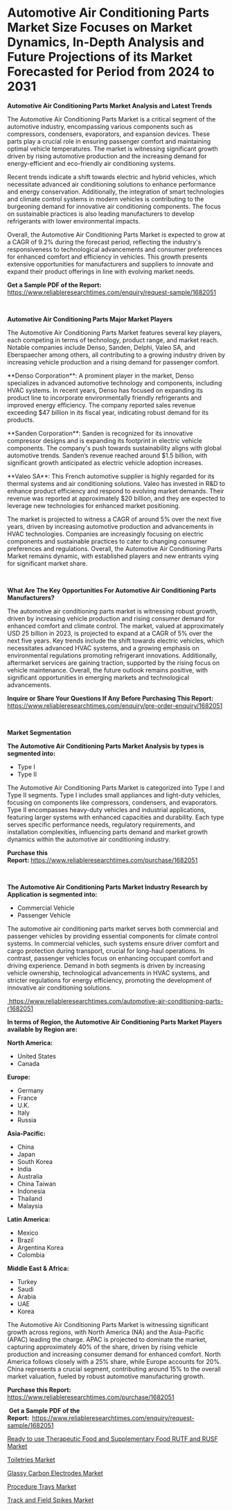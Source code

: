 <p><h1>Automotive Air Conditioning Parts Market Size Focuses on Market Dynamics, In-Depth Analysis and Future Projections of its Market Forecasted for Period from 2024 to 2031</h1></p><p><strong>Automotive Air Conditioning Parts Market Analysis and Latest Trends</strong></p>
<p><p>The Automotive Air Conditioning Parts Market is a critical segment of the automotive industry, encompassing various components such as compressors, condensers, evaporators, and expansion devices. These parts play a crucial role in ensuring passenger comfort and maintaining optimal vehicle temperatures. The market is witnessing significant growth driven by rising automotive production and the increasing demand for energy-efficient and eco-friendly air conditioning systems. </p><p>Recent trends indicate a shift towards electric and hybrid vehicles, which necessitate advanced air conditioning solutions to enhance performance and energy conservation. Additionally, the integration of smart technologies and climate control systems in modern vehicles is contributing to the burgeoning demand for innovative air conditioning components. The focus on sustainable practices is also leading manufacturers to develop refrigerants with lower environmental impacts.</p><p>Overall, the Automotive Air Conditioning Parts Market is expected to grow at a CAGR of 9.2% during the forecast period, reflecting the industry's responsiveness to technological advancements and consumer preferences for enhanced comfort and efficiency in vehicles. This growth presents extensive opportunities for manufacturers and suppliers to innovate and expand their product offerings in line with evolving market needs.</p></p>
<p><strong>Get a Sample PDF of the Report:&nbsp;</strong> <a href="https://www.reliableresearchtimes.com/enquiry/request-sample/1682051?utm_campaign=1266&utm_medium=2&utm_source=Github&utm_content=ia&utm_term=01102024&utm_id=automotive-air-conditioning-parts">https://www.reliableresearchtimes.com/enquiry/request-sample/1682051</a></p>
<p>&nbsp;</p>
<p><strong>Automotive Air Conditioning Parts Major Market Players</strong></p>
<p><p>The Automotive Air Conditioning Parts Market features several key players, each competing in terms of technology, product range, and market reach. Notable companies include Denso, Sanden, Delphi, Valeo SA, and Eberspaecher among others, all contributing to a growing industry driven by increasing vehicle production and a rising demand for passenger comfort.</p><p>**Denso Corporation**: A prominent player in the market, Denso specializes in advanced automotive technology and components, including HVAC systems. In recent years, Denso has focused on expanding its product line to incorporate environmentally friendly refrigerants and improved energy efficiency. The company reported sales revenue exceeding $47 billion in its fiscal year, indicating robust demand for its products.</p><p>**Sanden Corporation**: Sanden is recognized for its innovative compressor designs and is expanding its footprint in electric vehicle components. The company's push towards sustainability aligns with global automotive trends. Sanden’s revenue reached around $1.5 billion, with significant growth anticipated as electric vehicle adoption increases.</p><p>**Valeo SA**: This French automotive supplier is highly regarded for its thermal systems and air conditioning solutions. Valeo has invested in R&D to enhance product efficiency and respond to evolving market demands. Their revenue was reported at approximately $20 billion, and they are expected to leverage new technologies for enhanced market positioning.</p><p>The market is projected to witness a CAGR of around 5% over the next five years, driven by increasing automotive production and advancements in HVAC technologies. Companies are increasingly focusing on electric components and sustainable practices to cater to changing consumer preferences and regulations. Overall, the Automotive Air Conditioning Parts Market remains dynamic, with established players and new entrants vying for significant market share.</p></p>
<p>&nbsp;</p>
<p><strong>What Are The Key Opportunities For Automotive Air Conditioning Parts Manufacturers?</strong></p>
<p><p>The automotive air conditioning parts market is witnessing robust growth, driven by increasing vehicle production and rising consumer demand for enhanced comfort and climate control. The market, valued at approximately USD 25 billion in 2023, is projected to expand at a CAGR of 5% over the next five years. Key trends include the shift towards electric vehicles, which necessitates advanced HVAC systems, and a growing emphasis on environmental regulations promoting refrigerant innovations. Additionally, aftermarket services are gaining traction, supported by the rising focus on vehicle maintenance. Overall, the future outlook remains positive, with significant opportunities in emerging markets and technological advancements.</p></p>
<p><strong>Inquire or Share Your Questions If Any Before Purchasing This Report:</strong> <a href="https://www.reliableresearchtimes.com/enquiry/pre-order-enquiry/1682051?utm_campaign=1266&utm_medium=2&utm_source=Github&utm_content=ia&utm_term=01102024&utm_id=automotive-air-conditioning-parts">https://www.reliableresearchtimes.com/enquiry/pre-order-enquiry/1682051</a></p>
<p>&nbsp;</p>
<p><strong>Market Segmentation</strong></p>
<p><strong>The Automotive Air Conditioning Parts Market Analysis by types is segmented into:</strong></p>
<p><ul><li>Type I</li><li>Type II</li></ul></p>
<p><p>The Automotive Air Conditioning Parts Market is categorized into Type I and Type II segments. Type I includes small appliances and light-duty vehicles, focusing on components like compressors, condensers, and evaporators. Type II encompasses heavy-duty vehicles and industrial applications, featuring larger systems with enhanced capacities and durability. Each type serves specific performance needs, regulatory requirements, and installation complexities, influencing parts demand and market growth dynamics within the automotive air conditioning industry.</p></p>
<p><strong>Purchase this Report:&nbsp;</strong><a href="https://www.reliableresearchtimes.com/purchase/1682051?utm_campaign=1266&utm_medium=2&utm_source=Github&utm_content=ia&utm_term=01102024&utm_id=automotive-air-conditioning-parts">https://www.reliableresearchtimes.com/purchase/1682051</a></p>
<p>&nbsp;</p>
<p><strong>The Automotive Air Conditioning Parts Market Industry Research by Application is segmented into:</strong></p>
<p><ul><li>Commercial Vehicle</li><li>Passenger Vehicle</li></ul></p>
<p><p>The automotive air conditioning parts market serves both commercial and passenger vehicles by providing essential components for climate control systems. In commercial vehicles, such systems ensure driver comfort and cargo protection during transport, crucial for long-haul operations. In contrast, passenger vehicles focus on enhancing occupant comfort and driving experience. Demand in both segments is driven by increasing vehicle ownership, technological advancements in HVAC systems, and stricter regulations for energy efficiency, promoting the development of innovative air conditioning solutions.</p></p>
<p><a href="https://www.reliableresearchtimes.com/automotive-air-conditioning-parts-r1682051?utm_campaign=1266&utm_medium=2&utm_source=Github&utm_content=ia&utm_term=01102024&utm_id=automotive-air-conditioning-parts">&nbsp;https://www.reliableresearchtimes.com/automotive-air-conditioning-parts-r1682051</a></p>
<p><strong>In terms of Region, the Automotive Air Conditioning Parts Market Players available by Region are:</strong></p>
<p>
    <p> <strong> North America: </strong>
        <ul>
            <li>United States</li>
            <li>Canada</li>
        </ul>
        </p> 
    <p> <strong> Europe: </strong>
        <ul>
            <li>Germany</li>
            <li>France</li>
            <li>U.K.</li>
            <li>Italy</li>
            <li>Russia</li>
        </ul>
        </p> 
    <p> <strong> Asia-Pacific: </strong>
        <ul>
            <li>China</li>
            <li>Japan</li>
            <li>South Korea</li>
            <li>India</li>
            <li>Australia</li>
            <li>China Taiwan</li>
            <li>Indonesia</li>
            <li>Thailand</li>
            <li>Malaysia</li>
        </ul>
        </p> 
    <p> <strong> Latin America: </strong>
        <ul>
            <li>Mexico</li>
            <li>Brazil</li>
            <li>Argentina Korea</li>
            <li>Colombia</li>
        </ul>
        </p> 
    <p> <strong> Middle East & Africa: </strong>
        <ul>
            <li>Turkey</li>
            <li>Saudi</li>
            <li>Arabia</li>
            <li>UAE</li>
            <li>Korea</li>
        </ul>
    </p>
    </p>
<p><p>The Automotive Air Conditioning Parts Market is witnessing significant growth across regions, with North America (NA) and the Asia-Pacific (APAC) leading the charge. APAC is projected to dominate the market, capturing approximately 40% of the share, driven by rising vehicle production and increasing consumer demand for enhanced comfort. North America follows closely with a 25% share, while Europe accounts for 20%. China represents a crucial segment, contributing around 15% to the overall market valuation, fueled by robust automotive manufacturing growth.</p></p>
<p><strong>Purchase this Report: </strong><a href="https://www.reliableresearchtimes.com/purchase/1682051?utm_campaign=1266&utm_medium=2&utm_source=Github&utm_content=ia&utm_term=01102024&utm_id=automotive-air-conditioning-parts">https://www.reliableresearchtimes.com/purchase/1682051</a></p>
<p>&nbsp;<strong>Get a Sample PDF of the Report:&nbsp;&nbsp;</strong><a href="https://www.reliableresearchtimes.com/enquiry/request-sample/1682051?utm_campaign=1266&utm_medium=2&utm_source=Github&utm_content=ia&utm_term=01102024&utm_id=automotive-air-conditioning-parts">https://www.reliableresearchtimes.com/enquiry/request-sample/1682051</a></p>
<p><strong></strong></p>
<p><p><a href="https://issuu.com/reportprime-2/docs/ready-to-use-therapeutic-food-and-s_e135ca045f1778?utm_campaign=1266&utm_medium=2&utm_source=Github&utm_content=ia&utm_term=01102024&utm_id=automotive-air-conditioning-parts">Ready to use Therapeutic Food and Supplementary Food RUTF and RUSF Market</a></p><p><a href="https://www.linkedin.com/pulse/how-toiletries-market-evolve-growth-analysis-year-2024-2031-uvcxe?utm_campaign=1266&utm_medium=2&utm_source=Github&utm_content=ia&utm_term=01102024&utm_id=automotive-air-conditioning-parts">Toiletries Market</a></p><p><a href="https://issuu.com/reportprime-2/docs/glassy-carbon-electrodes-market-siz_289168f307b983?utm_campaign=1266&utm_medium=2&utm_source=Github&utm_content=ia&utm_term=01102024&utm_id=automotive-air-conditioning-parts">Glassy Carbon Electrodes Market</a></p><p><a href="https://www.linkedin.com/pulse/procedure-trays-market-outlook-share-analysis-growth-trends-zngde?utm_campaign=1266&utm_medium=2&utm_source=Github&utm_content=ia&utm_term=01102024&utm_id=automotive-air-conditioning-parts">Procedure Trays Market</a></p><p><a href="https://www.linkedin.com/pulse/what-factors-influence-track-field-spikes-market-coming-years-gnvhe?utm_campaign=1266&utm_medium=2&utm_source=Github&utm_content=ia&utm_term=01102024&utm_id=automotive-air-conditioning-parts">Track and Field Spikes Market</a></p></p>
